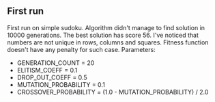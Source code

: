 ## First run
First run on simple sudoku. Algorithm didn't manage to find solution in 10000 generations. The best solution has score 56. I've noticed that numbers are not unique in rows, columns and squares. Fitness function doesn't have any penalty for such case.
Parameters:
- GENERATION_COUNT = 20
- ELITISM_COEFF = 0.1
- DROP_OUT_COEFF = 0.5
- MUTATION_PROBABILITY = 0.1
- CROSSOVER_PROBABILITY = (1.0 - MUTATION_PROBABILITY) / 2.0
